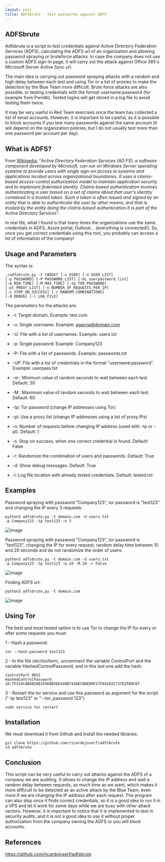 ```yaml
---
layout: post
title: ADFSbrute - Test passwords against ADFS 
---
```



<!-- ![_config.yml]({{ site.baseurl }}/images/config.png) -->

## ADFSbrute

Adfsbrute is a script to test credentials against Active Directory Federation Services (ADFS), calculating the ADFS url of an organization and allowing password spraying or bruteforce attacks. In case the company does not use a custom ADFS sign-in page, it will carry out the attack against Office 365's Microsoft Server Active Sync url.

The main idea is carrying out password spraying attacks with a random and high delay between each test and using Tor or a list of proxies to make the detection by the Blue Team more difficult. Brute force attacks are also possible, or testing credentials with the format username:password (for example from Pwndb). Tested logins will get stored in a log file to avoid testing them twice.

It may be very useful in Red Team exercises once the team has collected a list of email accounts. However, it is important to be careful, as it is possible to block accounts if you test many passwords against the same account (it will depend on the organization policies, but I do not usually test more than one password per account per day). 

## What is ADFS?

From [Wikipedia](https://en.wikipedia.org/wiki/Active_Directory_Federation_Services), "*Active Directory Federation Services (AD FS), a software component developed by Microsoft, can run on Windows Server operating systems to provide users with single sign-on access to systems and applications located across organizational boundaries. It uses a claims-based access-control authorization model to maintain application security and to implement federated identity. Claims-based authentication involves authenticating a user based on a set of claims about that user's identity contained in a trusted token. Such a token is often issued and signed by an entity that is able to authenticate the user by other means, and that is trusted by the entity doing the claims-based authentication.It is part of the Active Directory Services*".

In real life, what I found is that many times the organizations use the same credentials in ADFS, Azure portal, Outlook... (everything is connected!). So, once you get correct credentials using this tool, you probably can access a lot of information of the company!


## Usage and Parameters

The syntax is:

```
./adfsbrute.py -t TARGET [-u USER] [-U USER_LIST] 
[-p PASSWORD] [-P PASSWORD_LIST] [-UL userpassword_list]
[-m MIN_TIME] [-M MAX_TIME] [-tp TOR_PASSWORD] 
[-pl PROXY_LIST] [-n NUMBER_OF_REQUESTS_PER_IP] 
[-s STOP_ON_SUCCESS] [-r RANDOM_COMBINATIONS] 
[-d DEBUG] [-l LOG_FILE]
```

The parameters for the attacks are:

* -t: Target domain. Example: test.com

* -u: Single username. Example: agarcia@domain.com

* -U: File with a list of usernames. Example: users.txt

* -p: Single password: Example: Company123

* -P: File with a list of passwords. Example: passwords.txt

* -UP: File with a list of credentials in the format "username:password". Example: userpass.txt

* -m : Minimum value of random seconds to wait between each test. Default: 30

* -M : Maximum value of random seconds to wait between each test. Default: 60

* -tp: Tor password (change IP addresses using Tor)

* -pl: Use a proxy list (change IP addresses using a list of proxy IPs)

* -n: Number of requests before changing IP address (used with -tp or -pl). Default: 1

* -s: Stop on success, when one correct credential is found. Default: False

* -r: Randomize the combination of users and passwords. Default: True

* -d: Show debug messages. Default: True

* -l: Log file location with already tested credentials. Default: tested.txt


## Examples

Password spraying with password "Company123", tor password is "test123" and changing the IP every 3 requests:

```
python3 adfsbrute.py -t domain.com -U users.txt 
-p Company123 -tp test123 -n 3
```

![image](https://raw.githubusercontent.com/ricardojoserf/adfsbrute/main/images/image1.png)


Password spraying with password "Company123", tor password is "test123", changing the IP for every request, random delay time between 10 and 20 seconds and do not randomize the order of users:

```
python3 adfsbrute.py -t domain.com -U users.txt 
-p Company123 -tp test123 -m 10 -M 20 -r False
```

![image](https://raw.githubusercontent.com/ricardojoserf/adfsbrute/main/images/image2.png)


Finding ADFS url:

```
python3 adfsbrute.py -t domain.com
```

![image](https://raw.githubusercontent.com/ricardojoserf/adfsbrute/main/images/image3.png)



## Using Tor

The best and most tested option is to use Tor to change the IP for every or after some requests you must:

1 - Hash a password:

```
tor --hash-password test123
```

2 - In the file /etc/tor/torrc, uncomment the variable ControlPort and the variable HashedControlPassword, and in this last one add the hash:

```
ControlPort 9051
HashedControlPassword 16:7F314CAB402A81F860B3EE449B743AEC0DED9F27FA41831737E2F08F87
```

3 - Restart the tor service and use this password as argument for the script ("-tp test123" or "--tor_password 123")

```
sudo service tor restart
```


## Installation

We must download it from Github and install the needed libraries:

```
git clone https://github.com/ricardojoserf/adfsbrute
cd adfsbrute
```

## Conclusion

This script can be very useful to carry out attacks against the ADFS of a company we are auditing. It allows to change the IP address and wait a random delay between requests, as much time as we want, which makes it more difficult to be detected as an active attack by the Blue Team, even more if we are changing the IP address after each request. The program can also stop once it finds correct credentials, so it is a good idea to run it in a VPS and let it work for some days while we are busy with other attack vectors. 
However, it is important to notice that it is implemented to test in security audits, and it is not a good idea to use it without proper authorization from the company owning the ADFS or you will block accounts.


## References

https://github.com/ricardojoserf/adfsbrute
